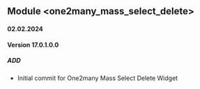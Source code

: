 ## Module <one2many_mass_select_delete>

#### 02.02.2024
#### Version 17.0.1.0.0
##### ADD

- Initial commit for One2many Mass Select Delete Widget 
